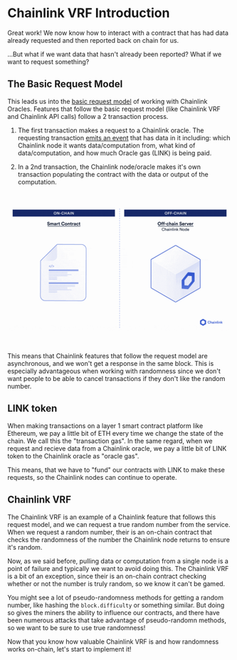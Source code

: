 # Chainlink VRF Introduction

Great work! We now know how to interact with a contract that has had data already requested and then reported back on chain for us.

...But what if we want data that hasn't already been reported? What if we want to request something? 

## The Basic Request Model

This leads us into the [basic request model](https://docs.chain.link/docs/architecture-request-model/) of working with Chainlink Oracles. Features that follow the basic request model (like Chainlink VRF and Chainlink API calls) follow a 2 transaction process.

1. The first transaction makes a request to a Chainlink oracle. The requesting transaction [emits an event](https://ethereum.stackexchange.com/questions/12950/what-are-solidity-events-and-how-they-are-related-to-topics-and-logs) that has data in it including: which Chainlink node it wants data/computation from, what kind of data/computation, and how much Oracle gas (LINK) is being paid.

2. In a 2nd transaction, the Chainlink node/oracle makes it's own transaction populating the contract with the data or output of the computation. 

<br/>
<p align="center">
<img src="./../../img/basic_request.gif" width="500" alt="Basic Request Model">
</p>
<br/>

This means that Chainlink features that follow the request model are asynchronous, and we won't get a response in the same block. This is especially advantageous when working with randomness since we don't want people to be able to cancel transactions if they don't like the random number. 

## LINK token

When making transactions on a layer 1 smart contract platform like Ethereum, we pay a little bit of ETH every time we change the state of the chain. We call this the "transaction gas". In the same regard, when we request and recieve data from a Chainlink oracle, we pay a little bit of LINK token to the Chainlink oracle as "oracle gas". 

This means, that we have to "fund" our contracts with LINK to make these requests, so the Chainlink nodes can continue to operate. 

## Chainlink VRF 

The Chainlink VRF is an example of a Chainlink feature that follows this request model, and we can request a true random number from the service. When we request a random number, their is an on-chain contract that checks the randomness of the number the Chainlink node returns to ensure it's random. 

Now, as we said before, pulling data or computation from a single node is a point of failure and typically we want to avoid doing this. The Chainlink VRF is a bit of an exception, since their is an on-chain contract checking whether or not the number is truly random, so we know it can't be gamed.

You might see a lot of pseudo-randomness methods for getting a random number, like hashing the `block.difficulty` or something similar. But doing so gives the miners the ability to influence our contracts, and there have been numerous attacks that take advantage of pseudo-randomn methods, so we want to be sure to use true randomness!

Now that you know how valuable Chainlink VRF is and how randomness works on-chain, let's start to implement it!






